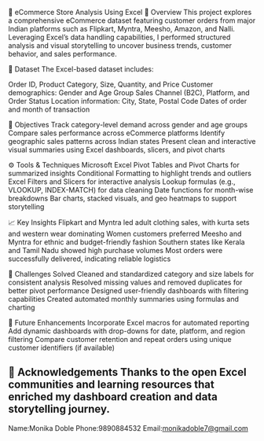 🛒 eCommerce Store Analysis Using Excel
📌 Overview
This project explores a comprehensive eCommerce dataset featuring customer orders from major Indian platforms such as Flipkart, Myntra, Meesho, Amazon, and Nalli. Leveraging Excel’s data handling capabilities, I performed structured analysis and visual storytelling to uncover business trends, customer behavior, and sales performance.

📂 Dataset
The Excel-based dataset includes:

Order ID, Product Category, Size, Quantity, and Price
Customer demographics: Gender and Age Group
Sales Channel (B2C), Platform, and Order Status
Location information: City, State, Postal Code
Dates of order and month of transaction

🎯 Objectives
Track category-level demand across gender and age groups
Compare sales performance across eCommerce platforms
Identify geographic sales patterns across Indian states
Present clean and interactive visual summaries using Excel dashboards, slicers, and pivot charts

⚙ Tools & Techniques
Microsoft Excel
Pivot Tables and Pivot Charts for summarized insights
Conditional Formatting to highlight trends and outliers
Excel Filters and Slicers for interactive analysis
Lookup formulas (e.g., VLOOKUP, INDEX-MATCH) for data cleaning
Date functions for month-wise breakdowns
Bar charts, stacked visuals, and geo heatmaps to support storytelling

📈 Key Insights
Flipkart and Myntra led adult clothing sales, with kurta sets and western wear dominating
Women customers preferred Meesho and Myntra for ethnic and budget-friendly fashion
Southern states like Kerala and Tamil Nadu showed high purchase volumes
Most orders were successfully delivered, indicating reliable logistics

🔧 Challenges Solved
Cleaned and standardized category and size labels for consistent analysis
Resolved missing values and removed duplicates for better pivot performance
Designed user-friendly dashboards with filtering capabilities
Created automated monthly summaries using formulas and charting

🚀 Future Enhancements
Incorporate Excel macros for automated reporting
Add dynamic dashboards with drop-downs for date, platform, and region filtering
Compare customer retention and repeat orders using unique customer identifiers (if available)

🙌 Acknowledgements
Thanks to the open Excel communities and learning resources that enriched my dashboard creation and data storytelling journey.
-----
Name:Monika Doble
Phone:9890884532
Email:monikadoble7@gmail.com
